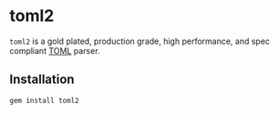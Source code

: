# toml2

`toml2` is a gold plated, production grade, high performance, and spec compliant [TOML](https://github.com/mojombo/toml) parser.

## Installation

`gem install toml2`
